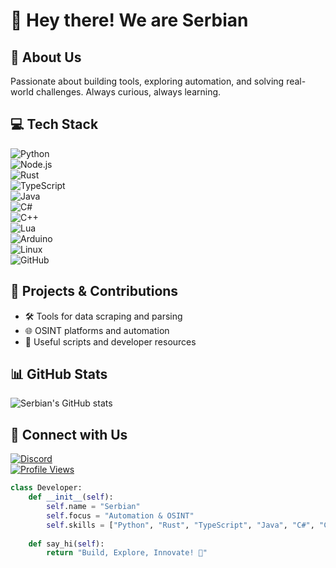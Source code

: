 # 👋 Hey there! We are Serbian 

## 🚀 About Us
Passionate about building tools, exploring automation, and solving real-world challenges. Always curious, always learning.  

## 💻 Tech Stack
![Python](https://img.shields.io/badge/Python-3776AB?style=for-the-badge&logo=python&logoColor=white)  
![Node.js](https://img.shields.io/badge/Node.js-339933?style=for-the-badge&logo=nodedotjs&logoColor=white)  
![Rust](https://img.shields.io/badge/Rust-000000?style=for-the-badge&logo=rust&logoColor=white)  
![TypeScript](https://img.shields.io/badge/TypeScript-3178C6?style=for-the-badge&logo=typescript&logoColor=white)  
![Java](https://img.shields.io/badge/Java-007396?style=for-the-badge&logo=java&logoColor=white)  
![C#](https://img.shields.io/badge/C%23-239120?style=for-the-badge&logo=csharp&logoColor=white)  
![C++](https://img.shields.io/badge/C++-00599C?style=for-the-badge&logo=cplusplus&logoColor=white)  
![Lua](https://img.shields.io/badge/Lua-2C2D72?style=for-the-badge&logo=lua&logoColor=white)  
![Arduino](https://img.shields.io/badge/Arduino-00979D?style=for-the-badge&logo=arduino&logoColor=white)  
![Linux](https://img.shields.io/badge/Linux-FCC624?style=for-the-badge&logo=linux&logoColor=black)  
![GitHub](https://img.shields.io/badge/GitHub-100000?style=for-the-badge&logo=github&logoColor=white)  

## 🔧 Projects & Contributions
- 🛠️ Tools for data scraping and parsing  
- 🌐 OSINT platforms and automation  
- 📂 Useful scripts and developer resources  

## 📊 GitHub Stats
![Serbian's GitHub stats](https://github-readme-stats.vercel.app/api?username=Serbian1337&show_icons=true&theme=radical) 

## 🤝 Connect with Us
[![Discord](https://img.shields.io/badge/Discord-7289DA?style=for-the-badge&logo=discord&logoColor=white)](https://discord.gg/yourdiscord)  
[![Profile Views](https://moe-counter.glitch.me/get/@:Serbian)](https://github.com/Serbian1337)  

```python
class Developer:
    def __init__(self):
        self.name = "Serbian" 
        self.focus = "Automation & OSINT"
        self.skills = ["Python", "Rust", "TypeScript", "Java", "C#", "C++", "Lua", "Linux", "Arduino"]
    
    def say_hi(self):
        return "Build, Explore, Innovate! 🚀"
